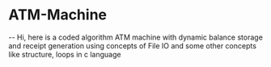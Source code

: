 # ATM-Machine
-- Hi, here is a coded algorithm ATM machine with dynamic balance storage and receipt generation using concepts of File IO and some other concepts like structure, loops in c language 
